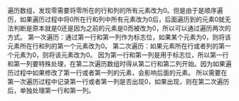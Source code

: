 遍历数组，发现零需要将零所在的行和列的所有元素改为0。但是由于是顺序遍历，如果遍历过程中将0所在行和列中所有元素改为0后，后面遍历到的元素0就无法判断是原本就是0还是因为之前的元素是0而被改为0，所以可以通过遍历两次的方式。
第一次遍历：通过第一行和第一列作为标志位，如果某个元素为0，则将该元素所在行和列的第一个元素改为0。
第二次遍历：如果元素所在行或者列的第一个元素为0，则将该元素改为0。
因为第一行和第一列是用于标志位，所以第一行和第一列要特殊处理，在第二次遍历数组时得从第二行和第二列开始。因为如果遍历过程中如果修改了第一行或者第一列的元素，会影响后面的元素。
所以需要在第一次遍历过程中记录第一行或者第一列是否出现0，如果出现，则在第二次遍历后，单独处理第一行和第一列。